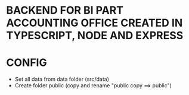 # BACKEND FOR BI PART ACCOUNTING OFFICE CREATED IN TYPESCRIPT, NODE AND EXPRESS

# CONFIG
* Set all data from data folder (src/data)
* Create folder public (copy and rename "public copy ==> public")


